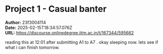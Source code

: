 # Project 1 - Casual banter

**Author:** 23f3004114  
**Date:** 2025-02-15T18:34:57.076Z  
**URL:** https://discourse.onlinedegree.iitm.ac.in/t/167344/595662

reading this at 12:01 after submitting A1 to A7 .  okay sleeping now. lets see if what i can finish tomorrow.
